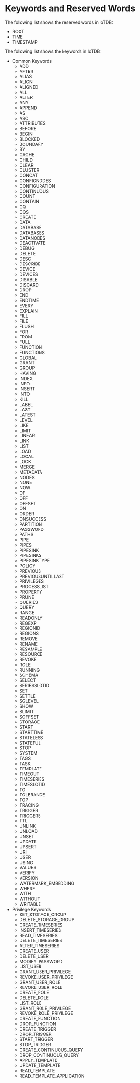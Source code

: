 <!--

    Licensed to the Apache Software Foundation (ASF) under one
    or more contributor license agreements.  See the NOTICE file
    distributed with this work for additional information
    regarding copyright ownership.  The ASF licenses this file
    to you under the Apache License, Version 2.0 (the
    "License"); you may not use this file except in compliance
    with the License.  You may obtain a copy of the License at
    
        http://www.apache.org/licenses/LICENSE-2.0
    
    Unless required by applicable law or agreed to in writing,
    software distributed under the License is distributed on an
    "AS IS" BASIS, WITHOUT WARRANTIES OR CONDITIONS OF ANY
    KIND, either express or implied.  See the License for the
    specific language governing permissions and limitations
    under the License.

-->

# Keywords and Reserved Words

The following list shows the reserved words in IoTDB:

- ROOT
- TIME
- TIMESTAMP

The following list shows the keywords in IoTDB:

- Common Keywords
  - ADD
  - AFTER
  - ALIAS
  - ALIGN
  - ALIGNED
  - ALL
  - ALTER
  - ANY
  - APPEND
  - AS
  - ASC
  - ATTRIBUTES
  - BEFORE
  - BEGIN
  - BLOCKED
  - BOUNDARY
  - BY
  - CACHE
  - CHILD
  - CLEAR
  - CLUSTER
  - CONCAT
  - CONFIGNODES
  - CONFIGURATION
  - CONTINUOUS
  - COUNT
  - CONTAIN
  - CQ
  - CQS
  - CREATE
  - DATA
  - DATABASE
  - DATABASES
  - DATANODES
  - DEACTIVATE
  - DEBUG
  - DELETE
  - DESC
  - DESCRIBE
  - DEVICE
  - DEVICES
  - DISABLE
  - DISCARD
  - DROP
  - END
  - ENDTIME
  - EVERY
  - EXPLAIN
  - FILL
  - FILE
  - FLUSH
  - FOR
  - FROM
  - FULL
  - FUNCTION
  - FUNCTIONS
  - GLOBAL
  - GRANT
  - GROUP
  - HAVING
  - INDEX
  - INFO
  - INSERT
  - INTO
  - KILL
  - LABEL
  - LAST
  - LATEST
  - LEVEL
  - LIKE
  - LIMIT
  - LINEAR
  - LINK
  - LIST
  - LOAD
  - LOCAL
  - LOCK
  - MERGE
  - METADATA
  - NODES
  - NONE
  - NOW
  - OF
  - OFF
  - OFFSET
  - ON
  - ORDER
  - ONSUCCESS
  - PARTITION
  - PASSWORD
  - PATHS
  - PIPE
  - PIPES
  - PIPESINK
  - PIPESINKS
  - PIPESINKTYPE
  - POLICY
  - PREVIOUS
  - PREVIOUSUNTILLAST
  - PRIVILEGES
  - PROCESSLIST
  - PROPERTY
  - PRUNE
  - QUERIES
  - QUERY
  - RANGE
  - READONLY
  - REGEXP
  - REGIONID
  - REGIONS
  - REMOVE
  - RENAME
  - RESAMPLE
  - RESOURCE
  - REVOKE
  - ROLE
  - RUNNING
  - SCHEMA
  - SELECT
  - SERIESSLOTID
  - SET
  - SETTLE
  - SGLEVEL
  - SHOW
  - SLIMIT
  - SOFFSET
  - STORAGE
  - START
  - STARTTIME
  - STATELESS
  - STATEFUL
  - STOP
  - SYSTEM
  - TAGS
  - TASK
  - TEMPLATE
  - TIMEOUT
  - TIMESERIES
  - TIMESLOTID
  - TO
  - TOLERANCE
  - TOP
  - TRACING
  - TRIGGER
  - TRIGGERS
  - TTL
  - UNLINK
  - UNLOAD
  - UNSET
  - UPDATE
  - UPSERT
  - URI
  - USER
  - USING
  - VALUES
  - VERIFY
  - VERSION
  - WATERMARK_EMBEDDING
  - WHERE
  - WITH
  - WITHOUT
  - WRITABLE
- Privilege Keywords
  - SET_STORAGE_GROUP
  - DELETE_STORAGE_GROUP
  - CREATE_TIMESERIES
  - INSERT_TIMESERIES
  - READ_TIMESERIES
  - DELETE_TIMESERIES
  - ALTER_TIMESERIES
  - CREATE_USER
  - DELETE_USER
  - MODIFY_PASSWORD
  - LIST_USER
  - GRANT_USER_PRIVILEGE
  - REVOKE_USER_PRIVILEGE
  - GRANT_USER_ROLE
  - REVOKE_USER_ROLE
  - CREATE_ROLE
  - DELETE_ROLE
  - LIST_ROLE
  - GRANT_ROLE_PRIVILEGE
  - REVOKE_ROLE_PRIVILEGE
  - CREATE_FUNCTION
  - DROP_FUNCTION
  - CREATE_TRIGGER
  - DROP_TRIGGER
  - START_TRIGGER
  - STOP_TRIGGER
  - CREATE_CONTINUOUS_QUERY
  - DROP_CONTINUOUS_QUERY
  - APPLY_TEMPLATE
  - UPDATE_TEMPLATE
  - READ_TEMPLATE
  - READ_TEMPLATE_APPLICATION